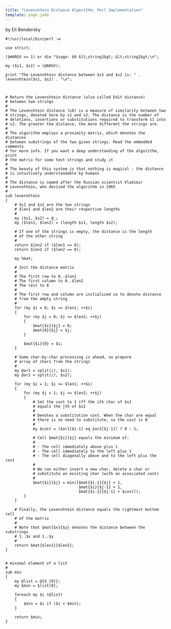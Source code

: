 ```yaml
---
title: "Levenshtein Distance Algorithm: Perl Implementation"
template: page.jade
---
```


by Eli Bendersky

	#!/usr/local/bin/perl -w

	use strict;

	($#ARGV == 1) or die "Usage: $0 &lt;string1&gt; &lt;string2&gt;\n";

	my ($s1, $s2) = (@ARGV);

	print "The Levenshtein distance between $s1 and $s2 is: " . levenshtein($s1, $s2) . "\n";



	# Return the Levenshtein distance (also called Edit distance) 
	# between two strings
	#
	# The Levenshtein distance (LD) is a measure of similarity between two
	# strings, denoted here by s1 and s2. The distance is the number of
	# deletions, insertions or substitutions required to transform s1 into
	# s2. The greater the distance, the more different the strings are.
	#
	# The algorithm employs a proximity matrix, which denotes the distances
	# between substrings of the two given strings. Read the embedded comments
	# for more info. If you want a deep understanding of the algorithm, print
	# the matrix for some test strings and study it
	#
	# The beauty of this system is that nothing is magical - the distance
	# is intuitively understandable by humans
	#
	# The distance is named after the Russian scientist Vladimir
	# Levenshtein, who devised the algorithm in 1965
	#
	sub levenshtein
	{
		# $s1 and $s2 are the two strings
		# $len1 and $len2 are their respective lengths
		#
		my ($s1, $s2) = @_;
		my ($len1, $len2) = (length $s1, length $s2);

		# If one of the strings is empty, the distance is the length
		# of the other string
		#
		return $len2 if ($len1 == 0);
		return $len1 if ($len2 == 0);

		my %mat;

		# Init the distance matrix
		#
		# The first row to 0..$len1
		# The first column to 0..$len2
		# The rest to 0
		#
		# The first row and column are initialized so to denote distance
		# from the empty string
		#
		for (my $i = 0; $i <= $len1; ++$i)
		{
			for (my $j = 0; $j <= $len2; ++$j)
			{
				$mat{$i}{$j} = 0;
				$mat{0}{$j} = $j;
			}

			$mat{$i}{0} = $i;
		}

		# Some char-by-char processing is ahead, so prepare
		# array of chars from the strings
		#
		my @ar1 = split(//, $s1);
		my @ar2 = split(//, $s2);

		for (my $i = 1; $i <= $len1; ++$i)
		{
			for (my $j = 1; $j <= $len2; ++$j)
			{
				# Set the cost to 1 iff the ith char of $s1
				# equals the jth of $s2
				# 
				# Denotes a substitution cost. When the char are equal
				# there is no need to substitute, so the cost is 0
				#
				my $cost = ($ar1[$i-1] eq $ar2[$j-1]) ? 0 : 1;

				# Cell $mat{$i}{$j} equals the minimum of:
				#
				# - The cell immediately above plus 1
				# - The cell immediately to the left plus 1
				# - The cell diagonally above and to the left plus the cost
				#
				# We can either insert a new char, delete a char or
				# substitute an existing char (with an associated cost)
				#
				$mat{$i}{$j} = min([$mat{$i-1}{$j} + 1,
									$mat{$i}{$j-1} + 1,
									$mat{$i-1}{$j-1} + $cost]);
			}
		}

		# Finally, the Levenshtein distance equals the rightmost bottom cell
		# of the matrix
		#
		# Note that $mat{$x}{$y} denotes the distance between the substrings
		# 1..$x and 1..$y
		#
		return $mat{$len1}{$len2};
	}


	# minimal element of a list
	#
	sub min
	{
		my @list = @{$_[0]};
		my $min = $list[0];

		foreach my $i (@list)
		{
			$min = $i if ($i < $min);
		}

		return $min;
	}
